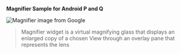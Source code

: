 **Magnifier Sample for Android P and Q**

![Magnifier image from Google](https://developer.android.com/guide/topics/text/images/magnifier-1.png)


> Magnifier widget is a virtual magnifying glass that displays an enlarged copy of a chosen View through an overlay pane that represents the lens